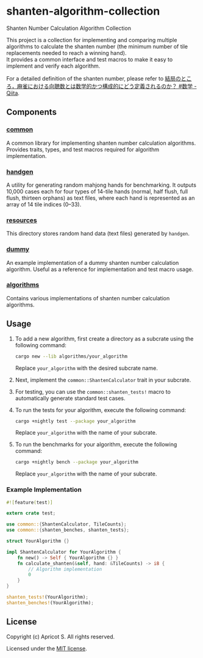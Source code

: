 # shanten-algorithm-collection

Shanten Number Calculation Algorithm Collection

This project is a collection for implementing and comparing multiple algorithms to calculate the shanten number (the minimum number of tile replacements needed to reach a winning hand).  
It provides a common interface and test macros to make it easy to implement and verify each algorithm.

For a detailed definition of the shanten number, please refer to [結局のところ，麻雀における向聴数とは数学的かつ構成的にどう定義されるのか？ #数学 - Qiita](https://qiita.com/Cryolite/items/40908d0bce2bac310717).

## Components

### [common](common)

A common library for implementing shanten number calculation algorithms.
Provides traits, types, and test macros required for algorithm implementation.

### [handgen](handgen)

A utility for generating random mahjong hands for benchmarking.
It outputs 10,000 cases each for four types of 14-tile hands (normal, half flush, full flush, thirteen orphans) as text files, where each hand is represented as an array of 14 tile indices (0–33).

### [resources](resources)

This directory stores random hand data (text files) generated by `handgen`.

### [dummy](dummy)

An example implementation of a dummy shanten number calculation algorithm.
Useful as a reference for implementation and test macro usage.

### [algorithms](algorithms)

Contains various implementations of shanten number calculation algorithms.

## Usage

1. To add a new algorithm, first create a directory as a subcrate using the following command:

    ```sh
    cargo new --lib algorithms/your_algorithm
    ```

   Replace `your_algorithm` with the desired subcrate name.
2. Next, implement the `common::ShantenCalculator` trait in your subcrate.
3. For testing, you can use the `common::shanten_tests!` macro to automatically generate standard test cases.
4. To run the tests for your algorithm, execute the following command:

    ```sh
    cargo +nightly test --package your_algorithm
    ```

   Replace `your_algorithm` with the name of your subcrate.
5. To run the benchmarks for your algorithm, execute the following command:

    ```sh
    cargo +nightly bench --package your_algorithm
    ```

   Replace `your_algorithm` with the name of your subcrate.

### Example Implementation

```rust
#![feature(test)]

extern crate test;

use common::{ShantenCalculator, TileCounts};
use common::{shanten_benches, shanten_tests};

struct YourAlgorithm {}

impl ShantenCalculator for YourAlgorithm {
    fn new() -> Self { YourAlgorithm {} }
    fn calculate_shanten(&self, hand: &TileCounts) -> i8 {
        // Algorithm implementation
        0
    }
}

shanten_tests!(YourAlgorithm);
shanten_benches!(YourAlgorithm);
```

## License

Copyright (c) Apricot S. All rights reserved.

Licensed under the [MIT license](LICENSE).
